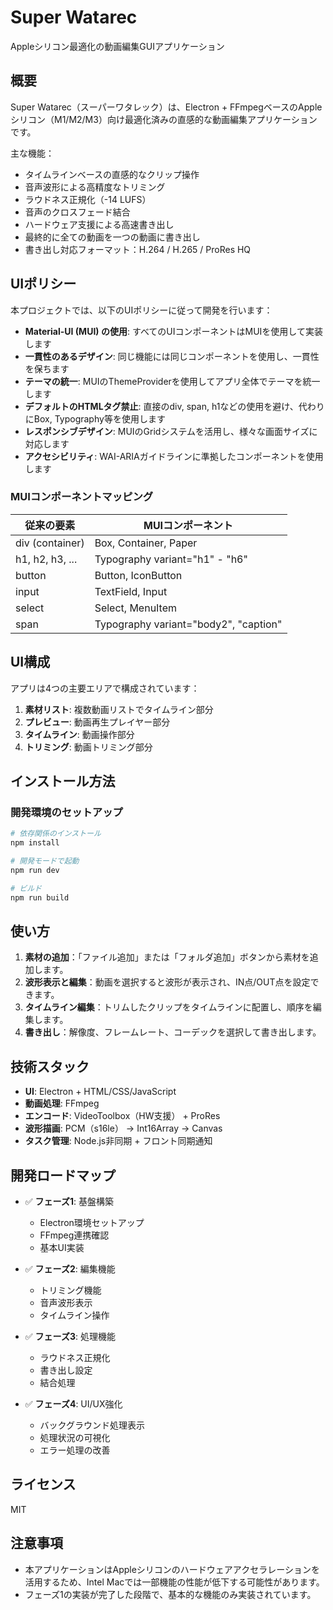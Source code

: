 # Super Watarec

Appleシリコン最適化の動画編集GUIアプリケーション

## 概要

Super Watarec（スーパーワタレック）は、Electron + FFmpegベースのAppleシリコン（M1/M2/M3）向け最適化済みの直感的な動画編集アプリケーションです。

主な機能：
- タイムラインベースの直感的なクリップ操作
- 音声波形による高精度なトリミング
- ラウドネス正規化（-14 LUFS）
- 音声のクロスフェード結合
- ハードウェア支援による高速書き出し
- 最終的に全ての動画を一つの動画に書き出し
- 書き出し対応フォーマット：H.264 / H.265 / ProRes HQ

## UIポリシー

本プロジェクトでは、以下のUIポリシーに従って開発を行います：

- **Material-UI (MUI) の使用**: すべてのUIコンポーネントはMUIを使用して実装します
- **一貫性のあるデザイン**: 同じ機能には同じコンポーネントを使用し、一貫性を保ちます
- **テーマの統一**: MUIのThemeProviderを使用してアプリ全体でテーマを統一します
- **デフォルトのHTMLタグ禁止**: 直接のdiv, span, h1などの使用を避け、代わりにBox, Typography等を使用します
- **レスポンシブデザイン**: MUIのGridシステムを活用し、様々な画面サイズに対応します
- **アクセシビリティ**: WAI-ARIAガイドラインに準拠したコンポーネントを使用します

### MUIコンポーネントマッピング

| 従来の要素 | MUIコンポーネント |
|------------|------------------|
| div (container) | Box, Container, Paper |
| h1, h2, h3, ... | Typography variant="h1" - "h6" |
| button | Button, IconButton |
| input | TextField, Input |
| select | Select, MenuItem |
| span | Typography variant="body2", "caption" |

## UI構成

アプリは4つの主要エリアで構成されています：
1. **素材リスト**: 複数動画リストでタイムライン部分
2. **プレビュー**: 動画再生プレイヤー部分
3. **タイムライン**: 動画操作部分
4. **トリミング**: 動画トリミング部分

## インストール方法

### 開発環境のセットアップ

```bash
# 依存関係のインストール
npm install

# 開発モードで起動
npm run dev

# ビルド
npm run build
```

## 使い方

1. **素材の追加**：「ファイル追加」または「フォルダ追加」ボタンから素材を追加します。
2. **波形表示と編集**：動画を選択すると波形が表示され、IN点/OUT点を設定できます。
3. **タイムライン編集**：トリムしたクリップをタイムラインに配置し、順序を編集します。
4. **書き出し**：解像度、フレームレート、コーデックを選択して書き出します。

## 技術スタック

- **UI**: Electron + HTML/CSS/JavaScript
- **動画処理**: FFmpeg
- **エンコード**: VideoToolbox（HW支援） + ProRes
- **波形描画**: PCM（s16le） → Int16Array → Canvas
- **タスク管理**: Node.js非同期 + フロント同期通知

## 開発ロードマップ

- ✅ **フェーズ1**: 基盤構築
  - Electron環境セットアップ
  - FFmpeg連携確認
  - 基本UI実装

- ✅ **フェーズ2**: 編集機能
  - トリミング機能
  - 音声波形表示
  - タイムライン操作

- ✅ **フェーズ3**: 処理機能
  - ラウドネス正規化
  - 書き出し設定
  - 結合処理

- ✅ **フェーズ4**: UI/UX強化
  - バックグラウンド処理表示
  - 処理状況の可視化
  - エラー処理の改善

## ライセンス

MIT

## 注意事項

- 本アプリケーションはAppleシリコンのハードウェアアクセラレーションを活用するため、Intel Macでは一部機能の性能が低下する可能性があります。
- フェーズ1の実装が完了した段階で、基本的な機能のみ実装されています。 